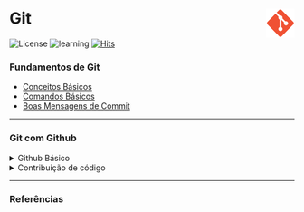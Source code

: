 # Git <img src="images/Git_icon.png" width="10%" height="10%" align="right" valign="center"/> 

![License](https://img.shields.io/badge/Code%20License-GNU-green.svg)
![learning](https://img.shields.io/badge/Git-learning-green.svg)
[![Hits](https://hits.seeyoufarm.com/api/count/incr/badge.svg?url=https%3A%2F%2Fgithub.com%2Fwalissonaguirra%2Fgit&count_bg=%2379C83D&title_bg=%23555555&icon=&icon_color=%23E7E7E7&title=Views&edge_flat=false)](https://hits.seeyoufarm.com)

### **Fundamentos de Git**
- [Conceitos Básicos](docs/conceitos-basicos.md) 
- [Comandos Básicos](docs/comandos-basicos.md) 
- [Boas Mensagens de Commit](docs/boas-mensagens-de-commit.md) 

---

### **Git com Github**

<details>	
  <summary><a> Github Básico</a></summary>
</details>

<details>	
  <summary><a> Contribuição de código</a></summary>
</details>

---

### **Referências**
